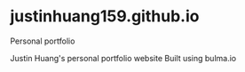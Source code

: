 # justinhuang159.github.io
Personal portfolio

Justin Huang's personal portfolio website 
Built using bulma.io